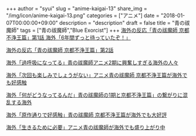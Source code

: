 +++
author = "syui"
slug = "anime-kaigai-13"
share_img = "/img/icon/anime-kaigai-13.png"
categories = ["アニメ"]
date = "2018-01-07T00:00:00+09:00"
description = "description"
draft = false
title = "青の祓魔師"
tags = ["青の祓魔師","Blue Exorcist"]
+++
<a href="http://honyakutyuihou.hatenablog.com/entry/2017/01/07/120816" rel="nofollow" target="_blank" title="海外の反応「青の祓魔師 京都不浄王篇」第1話 海外「6年間ずっと待っていたぞ！」">海外の反応「青の祓魔師 京都不浄王篇」第1話 海外「6年間ずっと待っていたぞ！」</a>

<a href="http://honyakutyuihou.hatenablog.com/entry/2017/01/17/113928" rel="nofollow" target="_blank" title="海外の反応「青の祓魔師 京都不浄王篇」第2話">海外の反応「青の祓魔師 京都不浄王篇」第2話</a>

<a href="http://www.kattobi-japan.com/archives/11650934.html" rel="nofollow" target="_blank" title="海外「過呼吸になってる」青の祓魔師アニメ2期に興奮しすぎる海外の人々">海外「過呼吸になってる」青の祓魔師アニメ2期に興奮しすぎる海外の人々</a>

<a href="http://www.kattobi-japan.com/archives/12120181.html" rel="nofollow" target="_blank" title="海外「次回も楽しみでしょうがない」アニメ青の祓魔師 京都不浄王篇が海外でも好感触">海外「次回も楽しみでしょうがない」アニメ青の祓魔師 京都不浄王篇が海外でも好感触</a>

<a href="http://www.kattobi-japan.com/archives/12166321.html" rel="nofollow" target="_blank" title="海外「何がどうなってるんだ」青の祓魔師の1期と京都不浄王篇」の繋がりに混乱する海外">海外「何がどうなってるんだ」青の祓魔師の1期と京都不浄王篇」の繋がりに混乱する海外</a>

<a href="http://www.kattobi-japan.com/archives/12166482.html" rel="nofollow" target="_blank" title="海外「原作通りで好感触」青の祓魔師 京都不浄王篇が海外でも大好評">海外「原作通りで好感触」青の祓魔師 京都不浄王篇が海外でも大好評</a>

<a href="http://www.kattobi-japan.com/archives/12170687.html" rel="nofollow" target="_blank" title="海外「生きるために必要」アニメ青の祓魔師が海外でも盛り上がり中">海外「生きるために必要」アニメ青の祓魔師が海外でも盛り上がり中</a>
